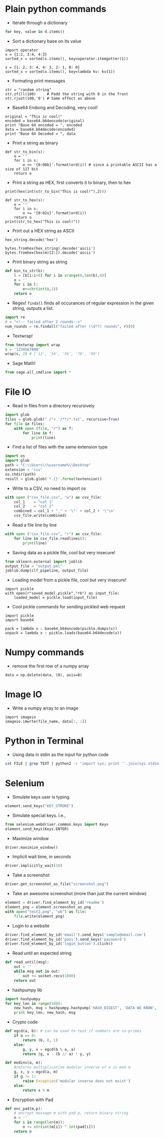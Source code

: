 # Plain python commands
* Iterate through a dictionary
```python
for key, value in d.items()
```
* Sort a dictionary base on its value
```python2
import operator
x = {1:2, 3:4, 4:3}
sorted_x = sorted(x.items(), key=operator.itemgetter(1))
```
```python3
x = {1: 2, 3: 4, 4: 3, 2: 1, 0: 0}
sorted_x = sorted(x.items(), key=lambda kv: kv[1])
```

* Formating print messages
```python2
str = "random string"
str.zfill(100)     # Padd the string with 0 in the front
str.rjust(100,'0') # Same effect as above
```

* Base64 Endoing and Decoding, very cool!
```python2
original = "This is cool!"
encoded = base64.b64encode(original)
print "Base 64 encoded = ", encoded
data = base64.b64decode(encoded)
print "Base 64 Decoded = ", data
```

* Print a string as binary
```python3
def str_to_bin(s):
    o = ''
    for i in s:
        o += '{0:08b}'.format(ord(i)) # since a printable ASCII has a size of 127 bit
    return o
```

* Print a string as HEX, first converts it to binary, then to hex
```python3
print(hex(int(str_to_bin("This is cool!"),2)))
```

```python3
def str_to_hex(s):
    o = ''
    for i in s:
        o += '{0:02x}'.format(ord(i))
    return o
print(str_to_hex("This is cool!"))
```

* Print out a HEX string as ASCII
```python2
hex_string.decode('hex')
```

```python3
bytes.fromhex(hex_string).decode('ascii')
bytes.fromhex(hex(m)[2:]).decode('ascii')
```

* Print binary string as string
```python
def bin_to_str(b):
    l = [b[i:i+8] for i in xrange(0,len(b),8)]
    o = ''
    for i in l:
        o+=chr(int(i,2))
    return o
```

* Regex! `findall` finds all occurances of regular expression in the given string, outputs a list.
```python
import re
r = "<!-- failed after 2 rounds-->"
num_rounds = re.findall("failed after (\d*?) rounds", r)[0]
```

* Textwrap!
```python
from textwrap import wrap
s = '1234567890'
wrap(s, 2) # ['12', '34', '56', '78', '90']
```

* Sage Math!
```python
from sage.all_cmdline import *
```

# File IO
* Read in files from a directory recursively
```python
import glob
files = glob.glob("./"+ '/**/*.txt', recursive=True)
for file in files:
    with open (file, "r") as f:
        for line in f:
            print(line)
```
* Find a list of files with the same extension type
```python
import os
import glob
path = "C:\\Users\\%username%\\Desktop"
extension = 'csv'
os.chdir(path)
result = glob.glob('*.{}'.format(extension))
```

* Write to a CSV, no need to import os
```python
with open ("csv_file.csv", "w") as csv_file:
    col_1    = "col 1"
    col_2    = "col_2"
    combined = col_1 + "," + '\"' + col_2 + '\"\n'
    csv_file.write(combined)
```

* Read a file line by line
```python
with open ("csv_file.csv", "r") as csv_file:
    for line in csv_file.readlines():
        print(line)
```

* Saving data as a pickle file, cool but very insecure!
```python
from sklearn.external import joblib
output_file = "output.pkl"
joblib.dump(clf_pipeline, output_file)
```

* Loading model from a pickle file, cool but very insecure!
```python3
import pickle
with open(r"saved_model.pickle","rb") as input_file:
    loaded_model = pickle.load(input_file)
```
* Cool pickle commands for sending pickled web request
```python3
import pickle
import base64

pack = lambda x : base64.b64encode(pickle.dumps(x))
unpack = lambda x : pickle.loads(base64.b64decode(x))
```
# Numpy commands
* remove the first row of a numpy array
```
data = np.delete(data, (0), axis=0)
```

# Image IO
* Write a numpy array to an image
```
import imageio
imageio.imwrte(file_name, data[:, :])
```

# Python in Terminal
* Using data in stdin as the input for python code
```bash
cat FILE | grep TEXT | python2 -c "import sys; print ''.join(sys.stdin.readlines())"
```

# Selenium

* Simulate keys user is typing.
```python
element.send_keys("KEY_STROKE")
```

* Simulate special keys. i.e., <ENTER>
```python
from selenium.webdriver.common.keys import Keys
element.send_keys(Keys.ENTER)
```

* Maximize window
```python
driver.maximize_window()
```

* Implicit wait time, in seconds
```python
driver.implicitly_wait(10)
```

* Take a screenshot
```python
driver.get_screenshot_as_file("screenshot.png")
```

* Take an awesome screenshot (more than just the current window)
```python
element = driver.find_element_by_id('readme')
element_png = element.screenshot_as_png
with open("test2.png", "wb") as file:
    file.write(element_png)                  

```
* Login to a website
```python
driver.find_element_by_id('email').send_keys('sample@email.com')
driver.find_element_by_id('pass').send_keys('password')
driver.find_element_by_id('login_button').click()
```

* Read until an expected string
```python
def read_until(msg):
    out = ''
    while msg not in out:
        out += socket.recv(1000)
    return out
```

* hashpumpy lib 
```python
import hashpumpy
for key_len in range(100):
    new_hash, msg = hashpumpy.hashpump('HASH_DIGEST', 'DATA WE KNOW', 'DATA WE WANT TO APPEND', key_len)
    print key_len, new_hash, msg
```

* Crypto code
```python
def egcd(a, b): # can be used to test if numbers are co-primes
    if a == 0:
        return (b, 0, 1)
    else:
        g, y, x = egcd(b % a, a)
        return (g, x - (b // a) * y, y)

def modinv(a, m):
    #returns multiplicative modular inverse of a in mod m
    g, x, y = egcd(a, m)
    if g != 1:
        raise Exception('modular inverse does not exist')
    else:
        return x % m
```

* Encryption with Pad
```python
def enc_pad(m,p):
    # encrypt message m with pad p, return binary string
    o = ''
    for i in range(len(m)):
        o += str(int(m[i]) ^ int(pad[i]))
    return o


```
